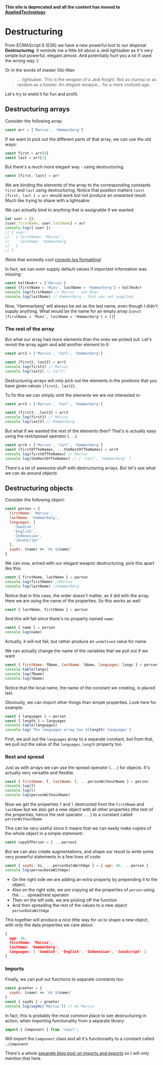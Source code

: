 **This site is deprecated and all the content has moved to [AppliedTechnology](https://appliedtechnology.github.io/protips/)**

# Destructuring

From ECMAScript 6 (ES6) we have a new powerful tool to our disposal **Destructuring**. It reminds me a little bit about a Jedi lightsaber as it's very simple but powerful, elegant almost. And potentially hurt you a lot if used the wrong way :)

Or in the words of master Obi-Wan

> ... lightsaber. This is the weapon of a Jedi Knight. Not as clumsy or as random as a blaster. An elegant weapon... for a more civilized age.

Let's try to wield it for fun and profit.

## Destructuring arrays

Consider the following array:

```javascript
const arr = ['Marcus', 'Hammarberg']
```

If we want to pick out the different parts of that array, we can use the old ways:

```javascript
const first = arr[0]
const last = arr[1]
```

But there's a much more elegant way - using destructuring:

```javascript
const [first, last] = arr
```

We are binding the elements of the array to the corresponding constants `first` and `last` using destructuring. Notice that position matters `const [first, last ] = arr` would work but not produce an unwanted result. Much like trying to shave with a lightsabre.

We can actually bind to anything that is assignable if we wanted:

```javascript
let user = {};
[user.firstName, user.lastName] = arr
console.log({ user })
// { user:
//   { firstName: 'Marcus',
//     lastName: 'Hammarberg'
//   }
// }
```

(Note that wickedly cool [console log formatting](https://saltsthlm.github.io/protips/console.html))

In fact, we can even supply default values if important information was missing:

```javascript
const halfAnArr = ['Marcus']
const [firstName = 'Mies', lastName = 'Hammarberg'] = halfAnArr
console.log(firstName) // Marcus - not Mies
console.log(lastName) // Hammarberg - that was not supplied
```

Now, 'Hammarberg' will always be set as the last name, even though I didn't supply anything. What would be the name for an empty array (`const [firstName = 'Mies', lastName = 'Hammarberg'] = []`)

### The rest of the array

But what our array had more elements than the ones we picked out. Let's revisit the array again and add another element to it:

```javascript
const arr2 = ['Marcus', 'Carl', 'Hammarberg']

const [first2, last2] = arr2
console.log(first2) // Marcus
console.log(last2) // Carl?!
```

Destructuring arrays will only pick out the elements in the positions that you have given values `[first2, last2]`.

To fix this we can simply omit the elements we are not interested in:

```javascript
const arr3 = ['Marcus', 'Carl', 'Hammarberg']

const [first3, ,last3] = arr3
console.log(first3) // Marcus
console.log(last3) // Hammarberg
```

But what if we wanted the rest of the elements then? That's is actually easy using the rest/spread operator (`...`)

```javascript
const arr4 = ['Marcus', 'Carl', 'Hammarberg']
const [firstOfTheNames, ...theRestOfTheNames] = arr4
console.log(firstOfTheNames) // Marcus
console.log(theRestOfTheNames) // [ 'Carl', 'Hammarberg' ]
```

There's a lot of awesome stuff with destructuring arrays. But let's see what we can do around objects

## Destructuring objects

Consider the following object:

```javascript
const person = {
  firstName: 'Marcus',
  lastName: 'Hammarberg',
  languages: [
    'Swedish',
    'English',
    'Indonesian',
    'JavaScript'
  ],
  sayHi: (name) => `Hi ${name}`
}
```

We can now, armed with our elegant weapon destructuring, pick this apart like this:

```javascript
const { firstName, lastName } = person
console.log(firstName) //Marcus
console.log(lastName) //Hammarberg
```

Notice that in this case, the order doesn't matter, as it did with the array. Here we are using the name of the properties. So this works as well

```javascript
const { lastName, firstName } = person
```

And this will fail since there's no property named `name`:

```javascript
const { name } = person
console.log(name)
```

Actually, it will not fail, but rather produce an `undefined` value for name.

We can actually change the name of the variables that we pull out if we want

```javascript
const { firstName: fName, lastName: lName, languages: langs } = person;
console.table(langs)
console.log(fName)
console.log(lName)
```

Notice that the local name, the name of the constant we creating, is placed last.

Obviously, we can import other things than simple properties. Look here for example:

```javascript
const { languages } = person
const { length } = languages
console.table(languages)
console.log(`The languages array has ${length} languages`)
```

First, we pull out the `languages` array to a separate constant, but from that, we pull out the value of the `languages.length` property too.

### Rest and spread

Just as with arrays we can use the spread operator (`...`) for objects. It's actually very versatile and flexible.

```javascript
const { firstName: f, lastName: l, ...personWithoutName } = person
console.log(f)
console.log(l)
console.log(personWithoutName)
```

Now we get the properties `f` and `l` destructed from the `firstName` and `lastName` but we also get a new object with all other properties (the rest of the properties, hence the rest operator `...`) to a constant called `personWithoutName`

This can be very useful since it means that we can easily make copies of the whole object in a simple statement:

```javascript
const copyOfPerson = { ...person}
```

But we can also create augmentations, and shape our result to write some very powerful statements in a few lines of code:

```javascript
const { sayHi: hi, ...personDataWithAge } = { age: 46, ...person }
console.log(personDataWithAge)
```

* On the right side we are adding an extra property by prepending it to the object.
* Also on the right side, we are copying all the properties of `person` using the `...` spread/rest operator
* Then on the left side, we are picking off the function
* And then spreading the rest of the values to a new object `personDataWithAge`

This together will produce a nice little way for us to shape a new object, with only the data properties we care about:

```json
{
  age: 46,
  firstName: 'Marcus',
  lastName: 'Hammarberg',
  languages: [ 'Swedish', 'English', 'Indonesian', 'JavaScript' ]
}
```

### Imports

Finally, we can pull out functions to separate constants too:

```javascript
const greeter = {
  sayHi: (name) => `Hi ${name}`
}
const { sayHi } = greeter
console.log(sayHi('Marcus')) // Hi Marcus
```

In fact, this is probably the most common place to see destructuring in action, when importing functionality from a separate library:

```javascript
import { Component } from 'react';
```

Will import the `Component` class and all it's functionality to a constant called ...`Component`

There's a whole [separate blog post on imports and exports](https://saltsthlm.github.io/protips/exports.html) so I will only mention that here.
